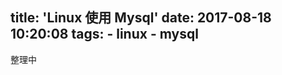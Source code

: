 title: 'Linux 使用 Mysql'
date: 2017-08-18 10:20:08
tags:
    - linux
    - mysql
---
整理中
<!--more-->
